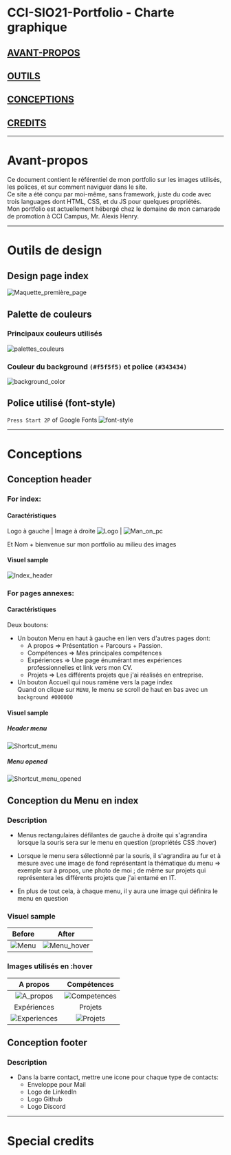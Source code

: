 # CCI-SIO21-Portfolio - Charte graphique

## **[AVANT-PROPOS](#Avant-propos)**
## **[OUTILS](#Outils-de-design)**
## **[CONCEPTIONS](#Conceptions)**
## **[CREDITS](#Special-credits)**

---

# Avant-propos
Ce document contient le référentiel de mon portfolio sur les images utilisés, les polices, et sur comment naviguer dans le site.  
Ce site a été conçu par moi-même, sans framework, juste du code avec trois languages dont HTML, CSS, et du JS pour quelques propriétés.  
Mon portfolio est actuellement hébergé chez le domaine de mon camarade de promotion à CCI Campus, Mr. Alexis Henry.

---

# Outils de design
## Design page index

![Maquette_première_page](CHARTE_GRAPHIQUE/Maquettes/Maquette_première_page.png)

## Palette de couleurs
### Principaux couleurs utilisés

![palettes_couleurs](CHARTE_GRAPHIQUE/Maquettes/palettes_couleurs.jpeg)

### Couleur du background `(#f5f5f5)` et police `(#343434)`

![background_color](CHARTE_GRAPHIQUE/Maquettes/background_color.png)


## Police utilisé (font-style)

`Press Start 2P` of Google Fonts
![font-style](CHARTE_GRAPHIQUE/Maquettes/font-style.png)

---

# Conceptions
## Conception header
### For index:
#### Caractéristiques
Logo à gauche                 |                   Image à droite
![Logo](CHARTE_GRAPHIQUE/Logos&Icons/My_Logo.png) | ![Man_on_pc](CHARTE_GRAPHIQUE/Logos&Icons/image_pc.png)

Et Nom + bienvenue sur mon portfolio au milieu des images
#### Visuel sample
![Index_header](CHARTE_GRAPHIQUE/Maquettes/header.png)
### For pages annexes:
#### Caractéristiques
Deux boutons:
* Un bouton Menu en haut à gauche en lien vers d'autres pages dont:
    - A propos =>  Présentation + Parcours + Passion.
    - Compétences => Mes principales compétences
    - Expériences => Une page énumérant mes expériences professionnelles et link vers mon CV.
    - Projets => Les différents projets que j'ai réalisés en entreprise.
* Un bouton Accueil qui nous ramène vers la page index  
Quand on clique sur ``MENU``, le menu se scroll de haut en bas avec un `background #000000`

#### Visuel sample
##### Header menu
![Shortcut_menu](CHARTE_GRAPHIQUE/Maquettes/Shortcut_menu.png)
##### Menu opened
![Shortcut_menu_opened](CHARTE_GRAPHIQUE/Maquettes/Shortcut_menu_opened.png)

    
## Conception du Menu en index
### Description
* Menus rectangulaires défilantes de gauche à droite qui s'agrandira lorsque la souris sera sur le menu en question (propriétés CSS :hover)

* Lorsque le menu sera sélectionné par la souris, il s'agrandira au fur et à mesure avec une image de fond représentant la thématique du menu => exemple sur à propos, une photo de moi ; de même sur projets qui représentera les différents projets que j'ai entamé en IT.

* En plus de tout cela, à chaque menu, il y aura une image qui définira le menu en question 

### Visuel sample
Before                       |                   After
:---------------------------:|:-----------------------:
![Menu](CHARTE_GRAPHIQUE/Maquettes/Menu.png) | ![Menu_hover](CHARTE_GRAPHIQUE/Maquettes/Menu_hover.png)

### Images utilisés en :hover
A propos                    |                   Compétences
:--------------------------:|:----------------------------:
![A_propos](CSS/images/Index/a_propos.jpg) | ![Competences](CSS/images/Index/competences.jpg)
Expériences                 |                   Projets
![Experiences](CSS/images/Index/experiences.jpg) | ![Projets](CSS/images/Index/projets.jpg)


## Conception footer
### Description
* Dans la barre contact, mettre une icone pour chaque type de contacts: 
    - Enveloppe pour Mail
    - Logo de LinkedIn
    - Logo Github
    - Logo Discord

---

# Special credits